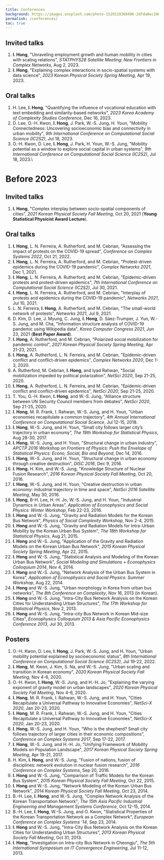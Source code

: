 ```yaml
---
title: Conferences
background: https://images.unsplash.com/photo-1529119368496-2dfda6ec2804?ixlib=rb-1.2.1&ixid=eyJhcHBfaWQiOjEyMDd9&auto=format&fit=crop&w=1000
permalink: /conferences/
toc: true
---
```

Invited talks
------
1. **I. Hong**, "Unraveling employment growth and human mobility in cities with scaling relations", *STATPHYS28 Satellite Meeting: New Frontiers in Complex Networks*, Aug 2, 2023.
1. **I. Hong**, "Explaining complex interactions in socio-spatial systems with data science", *2023 Korean Physical Society Spring Meeting*, Apr 19, 2023.

Oral talks
------
1. H. Lee, **I. Hong**, "Quantifying the influence of vocational education with text embedding and similarity-based networks", *2023 Korea Academy of Complexity Studies Conference*, Dec 16, 2023.
1. D. Lee, O.-H. Kwon, **I. Hong**, J. Park, W.-S. Jung, H. Youn, "Mobility Connectedness: Uncovering socioeconomic bias and connectivity in urban mobility", *9th International Conference on Computational Social Science (IC2S2)*, Jul 18, 2023.
1. O.-H. Kwon, D. Lee, **I. Hong**, J. Park, H. Youn, W.-S. Jung, "Mobility potential as a window to explore social capital in urban systems", *9th International Conference on Computational Social Science (IC2S2)*, Jul 18, 2023.\


# Before 2023

Invited talks
------
1. **I. Hong**, "Complex interplay between socio-spatial components of cities", *2021 Korean Physical Society Fall Meeting*, Oct 20, 2021 (**Young Statistical Physicist Award Lecture**).

Oral talks
------
1. **I. Hong**, L. N. Ferreira, A. Rutherford, and M. Cebrian, "Assessing the impact of protests on the COVID-19 spread", *Conference on Complex Systems 2022*, Oct 21, 2022.
1. **I. Hong**, L. N. Ferreira, A. Rutherford, and M. Cebrian, "Protest-driven epidemics during the COVID-19 pandemic", *Complex Networks 2021*, Dec 1, 2021.
1. **I. Hong**, L. N. Ferreira, A. Rutherford, and M. Cebrian, "Epidemic-driven protests and protest-driven epidemics", *7th International Conference on Computational Social Science (IC2S2)*, Jul 30, 2021.
1. **I. Hong**, L. N. Ferreira, A. Rutherford, and M. Cebrian, "Interplay of protests and epidemics during the COVID-19 pandemic", *Networks 2021*, Jul 10, 2021.
1. L. N. Ferreira, **I. Hong**, A. Rutherford, and M. Cebrian, "The small-world network of protests", *Networks 2021*, Jul 9, 2021.
1. D. Kim, D. Lee, J. Myung, C. Jung, **I. Hong**, D. Sáez-Trumper, J. Yun, W.-S. Jung, and M. Cha, "Information structure analysis of COVID-19 pandemic using Wikipedia data", *Korea Computer Congress 2021*, Jun 23, 2021 (**Best Paper Award**).
1. **I. Hong**, A. Rutherford, and M. Cebrian, "Polarized social mobilization for pandemic control", *2021 Korean Physical Society Spring Meeting*, Apr 21-23, 2021.
1. **I. Hong**, A. Rutherford, L. N. Ferreira, and M. Cebrian, "Epidemic-driven conflict and conflict-driven epidemics", *Complex Networks 2020*, Dec 1-3, 2020. 
1. A. Rutherford, M. Cebrian, **I. Hong**, and Iyad Rahwan, "Social mobilization impeded by political polarization", *NetSci 2020*, Sep 21-25, 2020.
1. **I. Hong**, A. Rutherford, L. N. Ferreira, and M. Cebrian, "Epidemic-driven conflict and conflict-driven epidemics", *NetSci 2020*, Sep 21-25, 2020. 
1. T. You, O.-H. Kwon, **I. Hong**, and W.-S. Jung, "Alliance structure between UN Security Council members from debates", *NetSci 2020*, Sep 21-25, 2020.
1. **I. Hong**, M. R. Frank, I. Rahwan, W.-S. Jung, and H. Youn, "Urban economies recapitulate a common trajectory", *4th Annual International Conference on Computational Social Science*, Jul 12-15, 2018.
1. **I. Hong**, W.-S. Jung, and H. Youn, “Small city follows larger city’s trajectory in urban economy”, *The 19th Workshop for Statistical Physics*, Aug 28-30, 2017.
1. **I. Hong**, W.-S. Jung, and H. Youn, "Structural change in urban industry", *APCTP 2016 Workshop on Frontiers of Physics: Push the Envelope of Statistical Physics: Econo, Social, Bio and Beyond*, Dec 14, 2016.
1. **I. Hong**, W.-S. Jung, and H. Youn, "Structural change in urban economy through creative destruction", *DISC 2016*, Dec 9, 2016.
1. **I. Hong**, H. Kim, and W.-S. Jung, "Knowledge Structure of Nuclear Fusion Research", *2016 Korean Physical Society Fall Meeting*, Oct 20, 2016.
1. **I. Hong**, W.-S. Jung, and H. Youn, "Creative destruction in urban economy: industrial trajectory in time and space", *NetSci 2016 Satellite Meeting*, May 30, 2016.
1. **I. Hong**, B-H. Lee, H.-H. Jo, W.-S. Jung, and H. Youn, "Industrial Dynamics in Urban Areas", *Application of Econophysics and Social Physics: Winter Workshop*, Feb 22-23, 2016.
1. **I. Hong** and W.-S. Jung, "Gravity and Radiation Models for the Korean Bus Network", *Physics of Social Complexity Workshop*, Nov 2-4, 2015.
1. **I. Hong** and W.-S. Jung, "Gravity and Radiation Models for Intra-Urban Mobility by the Korean Urban Bus System", *The 18th Workshop for Statistical Physics*, Aug 21, 2015.
1. **I. Hong** and  W.-S. Jung, "Application of the Gravity and Radiation Models on the Korean Urban Bus Network", *2015 Korean Physical Society Spring Meeting*, Apr 22, 2015.
1. **I. Hong** and W.-S. Jung, "Statistical Analysis and Modeling of the Korean Urban Bus Network", *Social Modeling and Simulations + Econophysics Colloquium 2014*, Nov 4, 2014.
1. **I. Hong** and W.-S. Jung, "Network Analysis of the Urban Bus System in Korea", *Application of Econophysics and Social Physics: Summer Workshop*, Aug 22, 2014.
1. **I. Hong** and W.-S. Jung, "Urban morphology in Korea from urban bus networks", *The 8th Conference on Complexity*, Nov 16, 2013 (in Korean).
1. **I. Hong** and W.-S. Jung, "Intra-City Bus Network Analysis on the Korean Cities for Understanding Urban Structures", *The 17th Workshop for Statistical Physics*, Nov 2, 2013.
1. **I. Hong** and W.-S. Jung, "Intra-city Bus Network in Korean Mid-size Cities", *Econophysics Colloquium 2013 & Asia Pacific Econophysics Conference 2013*, Jul 30, 2013.

Posters
------
1. O.-H. Kwon, D. Lee, **I. Hong**, J. Park, W.-S. Jung, and H. Youn, "Urban mobility potential explained by socioeconomic status", *8th International Conference on Computational Social Science (IC2S2)*, Jul 19-22, 2022.
1. **I. Hong**, M. Kwon, J. Kim, S. Na, and W.-S. Jung, "Urban scaling and transition in Korean economy", *2020 Korean Physical Society Fall Meeting*, Nov 4-6, 2020.
1. O.-H. Kwon, **I. Hong**, W.-S. Jung, and H.-H. Jo, "Explaining the varying exponent of gravity model on urban landscapes", *2020 Korean Physical Society Fall Meeting*, Nov 4-6, 2020.
1. **I. Hong**, M. R. Frank, I. Rahwan, W.-S. Jung, and H. Youn, "Cities Recapitulate a Universal Pathway to Innovative Economies", *NetSci-X 2020*, Jan 20-23, 2020.
1. **I. Hong**, M. R. Frank, I. Rahwan, W.-S. Jung, and H. Youn, "Cities Recapitulate a Universal Pathway to Innovative Economies", *NetSci-X 2020*, Jan 20-23, 2020.
1. **I. Hong**, W.-S. Jung, and H. Youn, “Who is the shepherd? Small city follows trajectory of larger cities in their economic compositions”, *Conference on Complex Systems 2017*, Sep 17-22, 2017.
1. **I. Hong**, W.-S. Jung, and H.-H. Jo, "Unifying Framework of Mobility Models on Population Landscape", *2017 Korean Physical Society Spring Meeting*, Apr 19-21, 2017.
1. H. Kim, **I. Hong**, and W.-S. Jung, "Fusion of nations, fusion of disciplines: network evolution in nuclear fusion research", *2016 Conference on Complex Systems*, Sep 20, 2016.
1. **I. Hong** and W.-S. Jung, "Comparison of Traffic Models for the Korean Bus System", *2015 Korean Physical Society Fall Meeting*, Oct 22, 2015.
1. **I. Hong** and W.-S. Jung, "Network Modeling of the Korean Urban Bus Network", *2014 Korean Physical Society Fall Meeting*, Oct 23, 2014.
1. B.-H. Lee, **I. Hong**, and W.-S. Jung, "Complex Network Analysis of the Korean Transportation Network", *The 15th Asia Pacific Industrial Engineering and Management Systems Conference*, Oct 12-15, 2014.
1. B.-H. Lee, **I. Hong**, W.-S. Jung, and O. Kwon, "Statistical Properties of the Korean Transportation Network as a Complex Network", *European Conference on Complex Systems '14*, Sep 23, 2014.
1. **I. Hong** and W.-S. Jung, "Intra-City Bus Network Analysis on the Korean Cities for Understanding Urban Structures", *2013 Korean Physical Society Fall Meeting*, Oct 31, 2013.
1. **I. Hong**, "Investigation on Intra-city Bus Network in Cheongju", *The 5th International Symposium on IT Convergence Engineering*, Jul 11-12, 2013.


